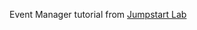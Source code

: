 Event Manager tutorial from [Jumpstart Lab](http://tutorials.jumpstartlab.com/projects/eventmanager.html)
